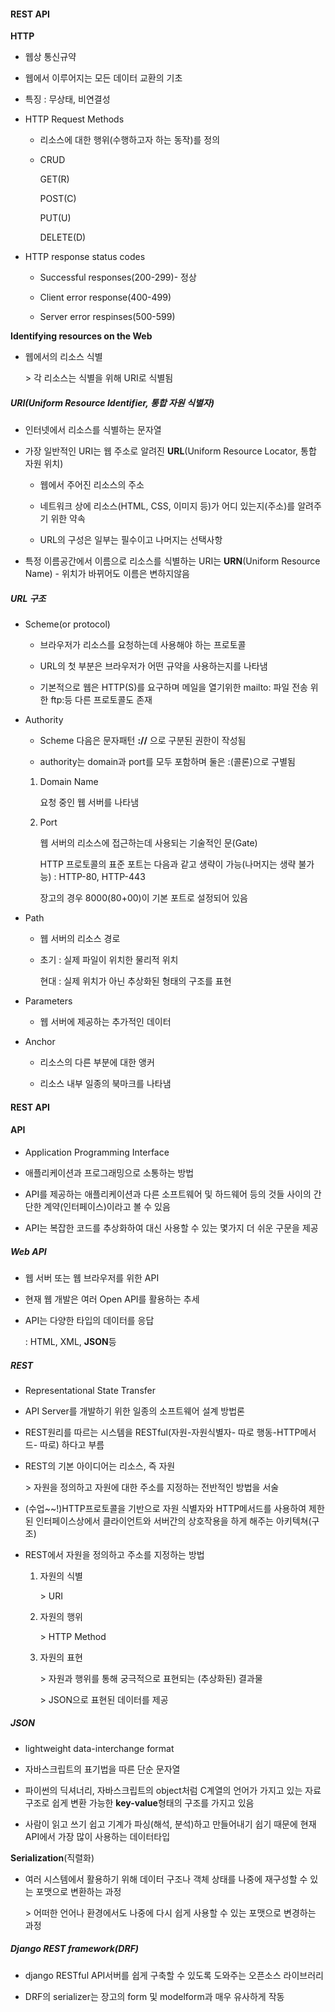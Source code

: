 #### REST API

**HTTP**

- 웹상 통신규약

- 웹에서 이루어지는 모든 데이터 교환의 기초

- 특징 : 무상태, 비연결성

- HTTP Request Methods
  
  - 리소스에 대한 행위(수행하고자 하는 동작)를 정의
  
  - CRUD
    
    GET(R)
    
    POST(C)
    
    PUT(U)
    
    DELETE(D)

- HTTP response status codes
  
  - Successful responses(200-299)- 정상
  
  - Client error response(400-499)
  
  - Server error respinses(500-599)



**Identifying resources on the Web**

- 웹에서의 리소스 식별
  
  \> 각 리소스는 식별을 위해 URI로 식별됨



##### URI(Uniform Resource Identifier, 통합 자원 식별자)

- 인터넷에서 리소스를 식별하는 문자열

- 가장 일반적인 URI는 웹 주소로 알려진 **URL**(Uniform Resource Locator, 통합 자원 위치)
  
  - 웹에서 주어진 리소스의 주소
  
  - 네트워크 상에 리소스(HTML, CSS, 이미지 등)가 어디 있는지(주소)를 알려주기 위한 약속
  
  - URL의 구성은 일부는 필수이고 나머지는 선택사항

- 특정 이름공간에서 이름으로 리소스를 식별하는 URI는 **URN**(Uniform Resource Name) - 위치가 바뀌어도 이름은 변하지않음



##### URL 구조

- Scheme(or protocol)
  
  - 브라우저가 리소스를 요청하는데 사용해야 하는 프로토콜
  
  - URL의 첫 부분은 브라우저가 어떤 규약을 사용하는지를 나타냄
  
  - 기본적으로 웹은 HTTP(S)를 요구하며 메일을 열기위한 mailto: 파일 전송 위한 ftp:등 다른 프로토콜도 존재

- Authority
  
  - Scheme 다음은 문자패턴 **://** 으로 구분된 권한이 작성됨
  
  - authority는 domain과 port를 모두 포함하며 둘은 :(콜론)으로 구별됨
  1. Domain Name
     
     요청 중인 웹 서버를 나타냄
  
  2. Port
     
     웹 서버의 리소스에 접근하는데 사용되는 기술적인 문(Gate)
     
     HTTP 프로토콜의 표준 포트는 다음과 같고 생략이 가능(나머지는 생략 불가능) : HTTP-80, HTTP-443
     
     장고의 경우 8000(80+00)이 기본 포트로 설정되어 있음

- Path
  
  - 웹 서버의 리소스 경로
  
  - 초기 : 실제 파일이 위치한 물리적 위치
    
    현대 : 실제 위치가 아닌 추상화된 형태의 구조를 표현

- Parameters
  
  - 웹 서버에 제공하는 추가적인 데이터

- Anchor
  
  - 리소스의 다른 부분에 대한 앵커
  
  - 리소스 내부 일종의 북마크를 나타냄



#### REST API

#### API

- Application Programming Interface

- 애플리케이션과 프로그래밍으로 소통하는 방법

- API를 제공하는 애플리케이션과 다른 소프트웨어 및 하드웨어 등의 것들 사이의 간단한 계약(인터페이스)이라고 볼 수 있음

- API는 복잡한 코드를 추상화하여 대신 사용할 수 있는 몇가지 더 쉬운 구문을 제공



##### Web API

- 웹 서버 또는 웹 브라우저를 위한 API

- 현재 웹 개발은 여러 Open API를 활용하는 추세

- API는 다양한 타입의 데이터를 응답
  
  : HTML, XML, **JSON**등



##### REST

- Representational State Transfer

- API Server를 개발하기 위한 일종의 소프트웨어 설계 방법론

- REST원리를 따르는 시스템을 RESTful(자원-자원식별자- 따로 행동-HTTP메서드- 따로) 하다고 부름

- REST의 기본 아이디어는 리소스, 즉 자원
  
  \> 자원을 정의하고 자원에 대한 주소를 지정하는 전반적인 방법을 서술

- (수업~~!)HTTP프로토콜을 기반으로 자원 식별자와 HTTP메서드를 사용하여 제한된 인터페이스상에서 클라이언트와 서버간의 상호작용을 하게 해주는 아키텍쳐(구조)



- REST에서 자원을 정의하고 주소를 지정하는 방법
  
  1. 자원의 식별
     
     \> URI
  
  2. 자원의 행위
     
     \> HTTP Method
  
  3. 자원의 표현
     
     \> 자원과 행위를 통해 궁극적으로 표현되는 (추상화된) 결과물
     
     \> JSON으로 표현된 데이터를 제공



##### JSON

- lightweight data-interchange format

- 자바스크립트의 표기법을 따른 단순 문자열

- 파이썬의 딕셔너리, 자바스크립트의 object처럼 C계열의 언어가 가지고 있는 자료구조로 쉽게 변환 가능한 **key-value**형태의 구조를 가지고 있음

- 사람이 읽고 쓰기 쉽고 기계가 파싱(해석, 분석)하고 만들어내기 쉽기 때문에 현재 API에서 가장 많이 사용하는 데이터타입



**Serialization**(직렬화)

- 여러 시스템에서 활용하기 위해 데이터 구조나 객체 상태를 나중에 재구성할 수 있는 포맷으로 변환하는 과정
  
  \> 어떠한 언어나 환경에서도 나중에 다시 쉽게 사용할 수 있는 포맷으로 변경하는 과정



##### Django REST framework(DRF)

- django RESTful API서버를 쉽게 구축할 수 있도록 도와주는 오픈소스 라이브러리

- DRF의 serializer는 장고의 form 및 modelform과 매우 유사하게 작동
